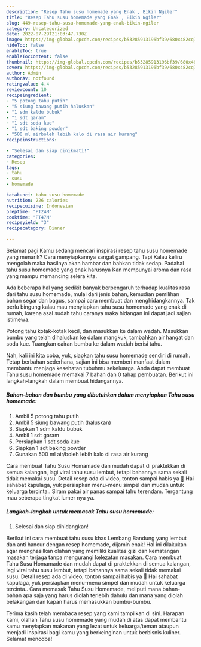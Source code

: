 ```yaml
---
description: "Resep Tahu susu homemade yang Enak , Bikin Ngiler"
title: "Resep Tahu susu homemade yang Enak , Bikin Ngiler"
slug: 449-resep-tahu-susu-homemade-yang-enak-bikin-ngiler
category: Uncategorized
date: 2022-07-29T21:03:47.730Z
image: https://img-global.cpcdn.com/recipes/b53285913196bf39/680x482cq70/tahu-susu-homemade-foto-resep-utama.jpg
hideToc: false
enableToc: true
enableTocContent: false
thumbnail: https://img-global.cpcdn.com/recipes/b53285913196bf39/680x482cq70/tahu-susu-homemade-foto-resep-utama.jpg
cover: https://img-global.cpcdn.com/recipes/b53285913196bf39/680x482cq70/tahu-susu-homemade-foto-resep-utama.jpg
author: Admin
authorAv: notfound
ratingvalue: 4.4
reviewcount: 10
recipeingredient:
- "5 potong tahu putih"
- "5 siung bawang putih haluskan"
- "1 sdm kaldu bubuk"
- "1 sdt garam"
- "1 sdt soda kue"
- "1 sdt baking powder"
- "500 ml airboleh lebih kalo di rasa air kurang"
recipeinstructions:

- "Selesai dan siap dinikmati!"
categories:
- Resep
tags:
- tahu
- susu
- homemade

katakunci: tahu susu homemade 
nutrition: 226 calories
recipecuisine: Indonesian
preptime: "PT24M"
cooktime: "PT47M"
recipeyield: "3"
recipecategory: Dinner

---
```



Selamat pagi Kamu sedang mencari inspirasi resep tahu susu homemade yang menarik? Cara menyiapkannya sangat gampang. Tapi Kalau keliru mengolah maka hasilnya akan hambar dan bahkan tidak sedap. Padahal tahu susu homemade yang enak harusnya Kan mempunyai aroma dan rasa yang mampu memancing selera kita.


Ada beberapa hal yang sedikit banyak berpengaruh terhadap kualitas rasa dari tahu susu homemade, mulai dari jenis bahan, kemudian pemilihan bahan segar dan bagus, sampai cara membuat dan menghidangkannya. Tak perlu bingung kalau mau menyiapkan tahu susu homemade yang enak di rumah, karena asal sudah tahu caranya maka hidangan ini dapat jadi sajian istimewa.

Potong tahu kotak-kotak kecil, dan masukkan ke dalam wadah. Masukkan bumbu yang telah dihaluskan ke dalam mangkuk, tambahkan air hangat dan soda kue. Tuangkan cairan bumbu ke dalam wadah berisi tahu.


Nah, kali ini kita coba, yuk, siapkan tahu susu homemade sendiri di rumah. Tetap berbahan sederhana, sajian ini bisa memberi manfaat dalam membantu menjaga kesehatan tubuhmu sekeluarga. Anda dapat membuat Tahu susu homemade memakai 7 bahan dan 0 tahap pembuatan. Berikut ini langkah-langkah dalam membuat hidangannya.

<!--inarticleads1-->

##### Bahan-bahan dan bumbu yang dibutuhkan dalam menyiapkan Tahu susu homemade:

1. Ambil 5 potong tahu putih
1. Ambil 5 siung bawang putih (haluskan)
1. Siapkan 1 sdm kaldu bubuk
1. Ambil 1 sdt garam
1. Persiapkan 1 sdt soda kue
1. Siapkan 1 sdt baking powder
1. Gunakan 500 ml air/boleh lebih kalo di rasa air kurang


Cara membuat Tahu Susu Homamade dan mudah dapat di praktekkan di semua kalangan, lagi viral tahu susu lembut, tetapi bahannya sama sekali tidak memakai susu. Detail resep ada di video, tonton sampai habis ya 🙂 Hai sahabat kapulaga, yuk persiapkan menu-menu simpel dan mudah untuk keluarga tercinta.. Siram pakai air panas sampai tahu terendam. Tergantung mau seberapa tingkat lumer nya ya. 

<!--inarticleads2-->

##### Langkah-langkah untuk memasak Tahu susu homemade:


1. Selesai dan siap dihidangkan!

Berikut ini cara membuat tahu susu khas Lembang Bandung yang lembut dan anti hancur dengan resep homemade, dijamin enak! Hal ini dilakukan agar menghasilkan olahan yang memiliki kualitas gizi dan kematangan masakan terjaga tanpa mengurangi kelezatan masakan. Cara membuat Tahu Susu Homamade dan mudah dapat di praktekkan di semua kalangan, lagi viral tahu susu lembut, tetapi bahannya sama sekali tidak memakai susu. Detail resep ada di video, tonton sampai habis ya 🙂 Hai sahabat kapulaga, yuk persiapkan menu-menu simpel dan mudah untuk keluarga tercinta.. Cara memasak Tahu Susu Homemade, meliputi mana bahan-bahan apa saja yang harus diolah terlebih dahulu dan mana yang diolah belakangan dan kapan harus memasukkan bumbu-bumbu. 

Terima kasih telah membaca resep yang kami tampilkan di sini. Harapan kami, olahan Tahu susu homemade yang mudah di atas dapat membantu kamu menyiapkan makanan yang lezat untuk keluarga/teman ataupun menjadi inspirasi bagi kamu yang berkeinginan untuk berbisnis kuliner. Selamat mencoba!
